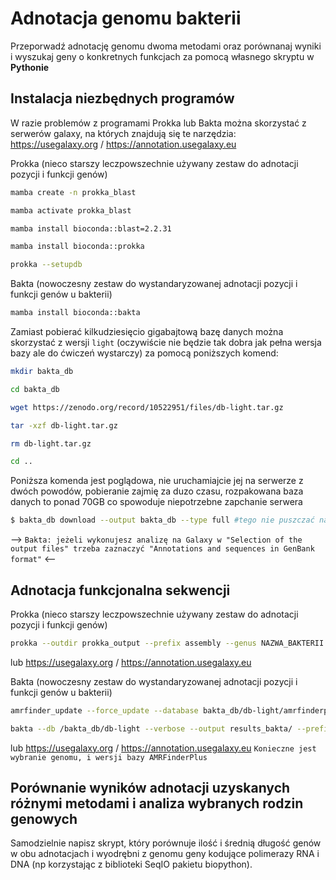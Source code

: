 # Adnotacja genomu bakterii

Przeporwadź adnotację genomu dwoma metodami oraz porównanaj wyniki i wyszukaj geny o konkretnych funkcjach za pomocą własnego skryptu w **Pythonie**

## Instalacja niezbędnych programów

W razie problemów z programami Prokka lub Bakta można skorzystać z serwerów galaxy, na których znajdują się te narzędzia: https://usegalaxy.org / https://annotation.usegalaxy.eu

Prokka (nieco starszy leczpowszechnie używany zestaw do adnotacji pozycji i funkcji genów)

```bash
mamba create -n prokka_blast
```
```bash
mamba activate prokka_blast
```
```bash
mamba install bioconda::blast=2.2.31
```
```bash
mamba install bioconda::prokka
```
```bash
prokka --setupdb
```

Bakta (nowoczesny zestaw do wystandaryzowanej adnotacji pozycji i funkcji genów u bakterii)
  
```bash
mamba install bioconda::bakta
```
Zamiast pobierać kilkudziesięcio gigabajtową bazę danych można skorzystać z wersji `light` (oczywiście nie będzie tak dobra jak pełna wersja bazy ale do ćwiczeń wystarczy) za pomocą poniższych komend:

```bash
mkdir bakta_db 
```
```bash
cd bakta_db
```
```bash
wget https://zenodo.org/record/10522951/files/db-light.tar.gz
```
```bash
tar -xzf db-light.tar.gz
```
```bash
rm db-light.tar.gz
```
```bash
cd ..
```

Poniższa komenda jest poglądowa, nie uruchamiajcie jej na serwerze z dwóch powodów, pobieranie zajmię za duzo czasu, rozpakowana baza danych to ponad 70GB co spowoduje niepotrzebne zapchanie serwera
```bash
$ bakta_db download --output bakta_db --type full #tego nie puszczać na serwerze
```

--> `Bakta: jeżeli wykonujesz analizę na Galaxy w "Selection of the output files" trzeba zaznaczyć "Annotations and sequences in GenBank format"` <--


## Adnotacja funkcjonalna sekwencji

Prokka (nieco starszy leczpowszechnie używany zestaw do adnotacji pozycji i funkcji genów)
```bash
prokka --outdir prokka_output --prefix assembly --genus NAZWA_BAKTERII --kingdom Bacteria PLIK_FASTA_ZE_ZŁOZENIA --addgenes
```
lub https://usegalaxy.org / https://annotation.usegalaxy.eu 

Bakta (nowoczesny zestaw do wystandaryzowanej adnotacji pozycji i funkcji genów u bakterii)
```bash
amrfinder_update --force_update --database bakta_db/db-light/amrfinderplus-db/
```
```bash
bakta --db /bakta_db/db-light --verbose --output results_bakta/ --prefix assembly --threads 3 WASZ_GENOM.fasta
```

lub https://usegalaxy.org / https://annotation.usegalaxy.eu 
`Konieczne jest wybranie genomu, i wersji bazy AMRFinderPlus`

## Porównanie wyników adnotacji uzyskanych różnymi metodami i analiza wybranych rodzin genowych

Samodzielnie napisz skrypt, który porównuje ilość i średnią długość genów w obu adnotacjach i wyodrębni z genomu geny kodujące polimerazy RNA i DNA (np korzystając z biblioteki SeqIO pakietu biopython).
